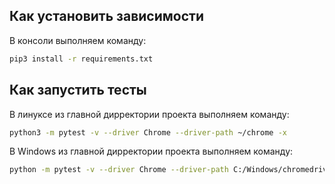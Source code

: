 Как установить зависимости
--------------------------

В консоли выполняем команду:
```bash
pip3 install -r requirements.txt
```

Как запустить тесты
-------------------

В линуксе из главной дирректории проекта выполняем команду:
```bash
python3 -m pytest -v --driver Chrome --driver-path ~/chrome -x
```
B Windows из главной дирректории проекта выполняем команду:
```bash
python -m pytest -v --driver Chrome --driver-path C:/Windows/chromedriver.exe
```
